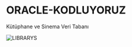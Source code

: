 # ORACLE-KODLUYORUZ
Kütüphane ve Sinema Veri Tabanı 


![LIBRARYS](https://user-images.githubusercontent.com/71218414/101192422-16b10580-366c-11eb-8bcf-67242816724b.PNG)
